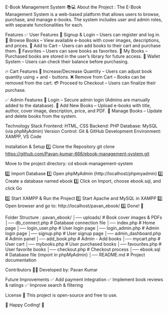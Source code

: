 E-Book Management System 📚💻
About the Project :
The E-Book Management System is a web-based platform that allows users to browse, purchase, and manage e-books. The system includes user and admin roles, with separate functionalities for each.

Features
✅ User Features
🔹 Signup & Login – Users can register and log in.
🔹 Browse Books – View available e-books with cover images, descriptions, and prices.
🔹 Add to Cart – Users can add books to their cart and purchase them.
🔹 Favorites – Users can save books as favorites.
🔹 My Books – Purchased books are stored in the user’s library for future access.
🔹 Wallet System – Users can check their balance before purchasing.

🔥 Cart Features
🛒 Increase/Decrease Quantity – Users can adjust book quantity using + and - buttons.
❌ Remove from Cart – Books can be removed from the cart.
💳 Proceed to Checkout – Users can finalize their purchase.

✅ Admin Features
🔹 Login – Secure admin login (Admins are manually added to the database).
🔹 Add New Books – Upload e-books with title, author, cover image, description, price, and PDF.
🔹 Manage Books – Update and delete books from the system.

Technology Stack
Frontend: HTML, CSS
Backend: PHP
Database: MySQL (via phpMyAdmin)
Version Control: Git & GitHub
Development Environment: XAMPP, VS Code


Installation & Setup
1️⃣ Clone the Repository
git clone https://github.com/Pavan-kumar-666/ebook-management-system.git

Move to the project directory:
cd ebook-management-system


2️⃣ Import Database
1️⃣ Open phpMyAdmin (http://localhost/phpmyadmin)
2️⃣ Create a database named ebook
3️⃣ Click on Import, choose ebook.sql, and click Go

3️⃣ Start XAMPP & Run the Project
1️⃣ Start Apache and MySQL in XAMPP
2️⃣ Open browser and go to:
http://localhost/pavan_ebook/
3️⃣ Done! 🚀

Folder Structure :
pavan_ebook/
│── uploads/               # Book cover images & PDFs
│── db_connect.php         # Database connection file
│── index.php              # Home page
│── login_user.php         # User login page
│── login_admin.php        # Admin login page
│── signup.php             # User signup page
│── admin_dashboard.php    # Admin panel
│── add_book.php           # Admin - Add books
│── mycart.php             # User cart
│── mybooks.php            # User purchased books
│── favourites.php         # User favorite books
│── checkout.php           # Checkout process
│── ebook.sql              # Database file (import in phpMyAdmin)
│── README.md              # Project documentation


Contributors
👨‍💻 Developed by: Pavan Kumar

Future Improvements
✅ Add payment integration
✅ Implement book reviews & ratings
✅ Improve search & filtering

License
📜 This project is open-source and free to use.

🎉 Happy Coding! 🚀

